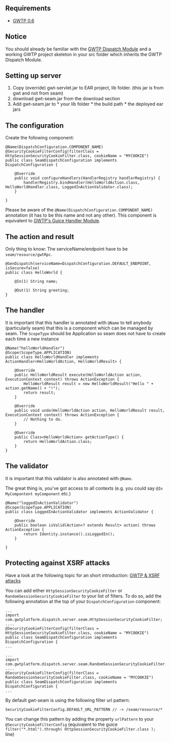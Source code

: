 

## Requirements ##

  * [GWTP 0.6](http://code.google.com/p/gwt-platform/downloads/detail?name=gwtp-all-0.6.zip)

## Notice ##

You should already be familiar with the [GWTP Dispatch Module](http://code.google.com/p/gwt-platform/wiki/GettingStartedDispatch) and a working GWTP project skeleton in your src folder which inherits the GWTP Dispatch Module.

## Setting up server ##

  1. Copy (override) gwt-servlet.jar to EAR project, lib folder. (this jar is from gwt and not from seam)
  1. download gwt-seam.jar from the download section
  1. Add gwt-seam.jar to
    * your lib folder
    * the build path
    * the deployed ear jars

## The configuration ##

Create the following component:

```
@Name(DispatchConfiguration.COMPONENT_NAME)
@SecurityCookieFilterConfig(filterClass = HttpSessionSecurityCookieFilter.class, cookieName = "MYCOOKIE")
public class SeamDispatchConfiguration implements DispatchConfiguration {

	@Override
	public void configureHandlers(HandlerRegistry handlerRegistry) {
		handlerRegistry.bindHandler(HelloWorldAction.class, HelloWorldHandler.class, LoggedInActionValidator.class);
	}

}
```

Please be aware of the `@Name(DispatchConfiguration.COMPONENT_NAME)` annotation (it has to be this name and not any other). This component is equivalent to [GWTP's Guice Handler Module](http://code.google.com/p/gwt-platform/source/browse/gwtp-core/gwtp-dispatch-server/src/main/java/com/gwtplatform/dispatch/server/guice/HandlerModule.java).

## The action and result ##
Only thing to know: The serviceName/endpoint have to be `seam/resource/gwtRpc`.

```
@GenDispatch(serviceName=DispatchConfiguration.DEFAULT_ENDPOINT, isSecure=false)
public class HelloWorld {

	@In(1) String name;
	
	@Out(1) String greeting;
}
```

## The handler ##
It is important that this handler is annotated with `@Name` to tell anybody (particularly seam) that this is a component which can be managed by seam. The `ScopeType` should be Application so seam does not have to create each time a new instance

```
@Name("helloWorldHandler")
@Scope(ScopeType.APPLICATION)
public class HelloWorldHandler implements ActionHandler<HelloWorldAction, HelloWorldResult> {

	@Override
	public HelloWorldResult execute(HelloWorldAction action, ExecutionContext context) throws ActionException {
		HelloWorldResult result = new HelloWorldResult("Hello " + action.getName() + "!");
		return result;
	}

	@Override
	public void undo(HelloWorldAction action, HelloWorldResult result, ExecutionContext context) throws ActionException {
		// Nothing to do.
	}

	@Override
	public Class<HelloWorldAction> getActionType() {
		return HelloWorldAction.class;
	}
}
```


## The validator ##
It is important that this validator is also annotated with `@Name`.

The great thing is, you've got access to all contexts (e.g. you could say `@In MyCompontent myComponent` etc.)

```
@Name("loggedInActionValidator")
@Scope(ScopeType.APPLICATION)
public class LoggedInActionValidator implements ActionValidator {
	
	@Override
	public boolean isValid(Action<? extends Result> action) throws ActionException {
		return Identity.instance().isLoggedIn();
	}

}
```

## Protecting against XSRF attacks ##

Have a look at the following topic for an short introduction: <a href='http://code.google.com/p/gwt-platform/wiki/GettingStartedDispatch#Protecting_against_XSRF_attacks'>GWTP & XSRF attacks</a>

You can add either `HttpSessionSecurityCookieFilter` or `RandomSessionSecurityCookieFilter` to your list of filters. To do so, add the following annotation at the top of your `DispatchConfiguration` component:

```
...
import com.gwtplatform.dispatch.server.seam.HttpSessionSecurityCookieFilter;
....
@SecurityCookieFilterConfig(filterClass = HttpSessionSecurityCookieFilter.class, cookieName = "MYCOOKIE")
public class SeamDispatchConfiguration implements DispatchConfiguration {
...
```

```
...
import com.gwtplatform.dispatch.server.seam.RandomSessionSecurityCookieFilter;
....
@SecurityCookieFilterConfig(filterClass = RandomSessionSecurityCookieFilter.class, cookieName = "MYCOOKIE")
public class SeamDispatchConfiguration implements DispatchConfiguration {
...
```

By default gwt-seam is using the following filter url pattern:
```
SecurityCookieFilterConfig.DEFAULT_URL_PATTERN // -> /seam/resource/*
```
You can change this pattern by adding the property `urlPattern` to your `@SecurityCookieFilterConfig` (equivalent to the guice `filter("*.html").through( HttpSessionSecurityCookieFilter.class );` line)